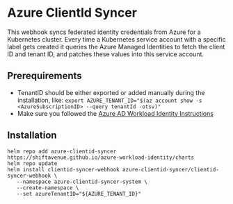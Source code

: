 # Azure ClientId Syncer
This webhook syncs federated identity credentials from Azure for a Kubernetes cluster. Every time a Kubernetes service account with a specific label gets created it queries the Azure Managed Identities to fetch the client ID and tenant ID, and patches these values into this service account.

## Prerequirements
- TenantID should be either exported or added manually during the installation, like:
```export AZURE_TENANT_ID="$(az account show -s <AzureSubscriptionID> --query tenantId -otsv)"```
- Make sure you followed the [Azure AD Workload Identity Instructions](https://azure.github.io/azure-workload-identity/docs/installation.html)

## Installation
```
helm repo add azure-clientid-syncer https://shiftavenue.github.io/azure-workload-identity/charts
helm repo update
helm install clientid-syncer-webhook azure-clientid-syncer/clientid-syncer-webhook \
   --namespace azure-clientid-syncer-system \
   --create-namespace \
   --set azureTenantID="${AZURE_TENANT_ID}"
```